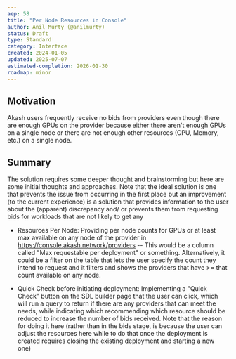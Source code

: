 ```yaml
---
aep: 58
title: "Per Node Resources in Console"
author: Anil Murty (@anilmurty)
status: Draft
type: Standard
category: Interface
created: 2024-01-05
updated: 2025-07-07
estimated-completion: 2026-01-30
roadmap: minor
---
```



## Motivation

Akash users frequently receive no bids from providers even though there are enough GPUs on the provider because either there aren't enough GPUs on a single node or there are not enough other resources (CPU, Memory, etc.) on a single node. 

## Summary

The solution requires some deeper thought and brainstorming but here are some initial thoughts and approaches. Note that the ideal solution is one that prevents the issue from occurring in the first place but an improvement (to the current experience) is a solution that provides information to the user about the (apparent) discrepancy and/ or prevents them from requesting bids for workloads that are not likely to get any

- Resources Per Node: Providing per node counts for GPUs or at least max available on any node of the provider in https://console.akash.network/providers -- This would be a column called "Max requestable per deployment" or something. Alternatively, it could be a filter on the table that lets the user specify the count they intend to request and it filters and shows the providers that have >= that count available on any node.

- Quick Check before initiating deployment: Implementing a "Quick Check" button on the SDL builder page that the user can click, which will run a query to return if there are any providers that can meet the needs, while indicating which recommending which resource should be reduced to increase the number of bids received. Note that the reason for doing it here (rather than in the bids stage, is because the user can adjust the resources here while to do that once the deployment is created requires closing the existing deployment and starting a new one)
